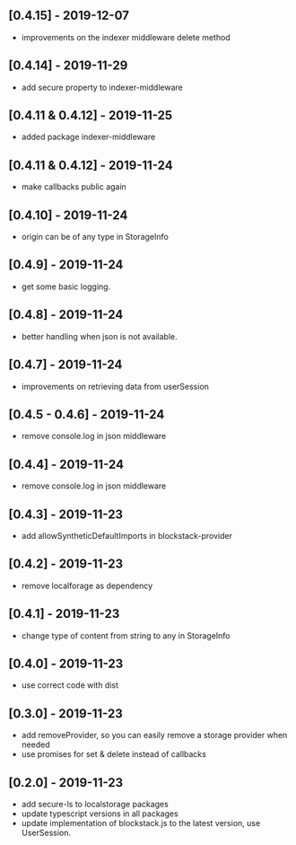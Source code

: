 ## [0.4.15] - 2019-12-07

- improvements on the indexer middleware delete method

## [0.4.14] - 2019-11-29

- add secure property to indexer-middleware

## [0.4.11 & 0.4.12] - 2019-11-25

- added package indexer-middleware

## [0.4.11 & 0.4.12] - 2019-11-24

- make callbacks public again

## [0.4.10] - 2019-11-24

- origin can be of any type in StorageInfo

## [0.4.9] - 2019-11-24

- get some basic logging.

## [0.4.8] - 2019-11-24

- better handling when json is not available.

## [0.4.7] - 2019-11-24

- improvements on retrieving data from userSession

## [0.4.5 - 0.4.6] - 2019-11-24

- remove console.log in json middleware

## [0.4.4] - 2019-11-24

- remove console.log in json middleware

## [0.4.3] - 2019-11-23

- add allowSyntheticDefaultImports in blockstack-provider

## [0.4.2] - 2019-11-23

- remove localforage as dependency

## [0.4.1] - 2019-11-23

- change type of content from string to any in StorageInfo

## [0.4.0] - 2019-11-23

- use correct code with dist

## [0.3.0] - 2019-11-23

- add removeProvider, so you can easily remove a storage provider when needed
- use promises for set & delete instead of callbacks

## [0.2.0] - 2019-11-23

- add secure-ls to localstorage packages
- update typescript versions in all packages
- update implementation of blockstack.js to the latest version, use UserSession.